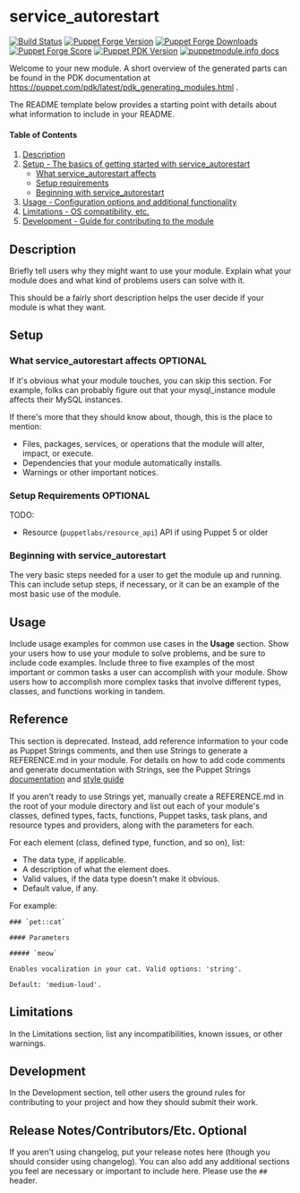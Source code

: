 # service_autorestart

[![Build Status](https://travis-ci.org/EncoreTechnologies/puppet-service_autorestart.svg?branch=master)](https://travis-ci.org/EncoreTechnologies/puppet-service_autorestart)
[![Puppet Forge Version](https://img.shields.io/puppetforge/v/encore/service_autorestart.svg)](https://forge.puppet.com/encore/service_autorestart)
[![Puppet Forge Downloads](https://img.shields.io/puppetforge/dt/encore/service_autorestart.svg)](https://forge.puppet.com/encore/service_autorestart)
[![Puppet Forge Score](https://img.shields.io/puppetforge/f/encore/service_autorestart.svg)](https://forge.puppet.com/encore/service_autorestart)
[![Puppet PDK Version](https://img.shields.io/puppetforge/pdk-version/encore/service_autorestart.svg)](https://forge.puppet.com/encore/service_autorestart)
[![puppetmodule.info docs](http://www.puppetmodule.info/images/badge.png)](http://www.puppetmodule.info/m/encore-service_autorestart)


Welcome to your new module. A short overview of the generated parts can be found in the PDK documentation at https://puppet.com/pdk/latest/pdk_generating_modules.html .

The README template below provides a starting point with details about what information to include in your README.

#### Table of Contents

1. [Description](#description)
2. [Setup - The basics of getting started with service_autorestart](#setup)
    * [What service_autorestart affects](#what-service_autorestart-affects)
    * [Setup requirements](#setup-requirements)
    * [Beginning with service_autorestart](#beginning-with-service_autorestart)
3. [Usage - Configuration options and additional functionality](#usage)
4. [Limitations - OS compatibility, etc.](#limitations)
5. [Development - Guide for contributing to the module](#development)

## Description

Briefly tell users why they might want to use your module. Explain what your module does and what kind of problems users can solve with it.

This should be a fairly short description helps the user decide if your module is what they want.

## Setup

### What service_autorestart affects **OPTIONAL**

If it's obvious what your module touches, you can skip this section. For example, folks can probably figure out that your mysql_instance module affects their MySQL instances.

If there's more that they should know about, though, this is the place to mention:

* Files, packages, services, or operations that the module will alter, impact, or execute.
* Dependencies that your module automatically installs.
* Warnings or other important notices.

### Setup Requirements **OPTIONAL**

TODO:
- Resource (`puppetlabs/resource_api`) API if using Puppet 5 or older


### Beginning with service_autorestart

The very basic steps needed for a user to get the module up and running. This can include setup steps, if necessary, or it can be an example of the most basic use of the module.

## Usage

Include usage examples for common use cases in the **Usage** section. Show your users how to use your module to solve problems, and be sure to include code examples. Include three to five examples of the most important or common tasks a user can accomplish with your module. Show users how to accomplish more complex tasks that involve different types, classes, and functions working in tandem.

## Reference

This section is deprecated. Instead, add reference information to your code as Puppet Strings comments, and then use Strings to generate a REFERENCE.md in your module. For details on how to add code comments and generate documentation with Strings, see the Puppet Strings [documentation](https://puppet.com/docs/puppet/latest/puppet_strings.html) and [style guide](https://puppet.com/docs/puppet/latest/puppet_strings_style.html)

If you aren't ready to use Strings yet, manually create a REFERENCE.md in the root of your module directory and list out each of your module's classes, defined types, facts, functions, Puppet tasks, task plans, and resource types and providers, along with the parameters for each.

For each element (class, defined type, function, and so on), list:

  * The data type, if applicable.
  * A description of what the element does.
  * Valid values, if the data type doesn't make it obvious.
  * Default value, if any.

For example:

```
### `pet::cat`

#### Parameters

##### `meow`

Enables vocalization in your cat. Valid options: 'string'.

Default: 'medium-loud'.
```

## Limitations

In the Limitations section, list any incompatibilities, known issues, or other warnings.

## Development

In the Development section, tell other users the ground rules for contributing to your project and how they should submit their work.

## Release Notes/Contributors/Etc. **Optional**

If you aren't using changelog, put your release notes here (though you should consider using changelog). You can also add any additional sections you feel are necessary or important to include here. Please use the `## ` header.
